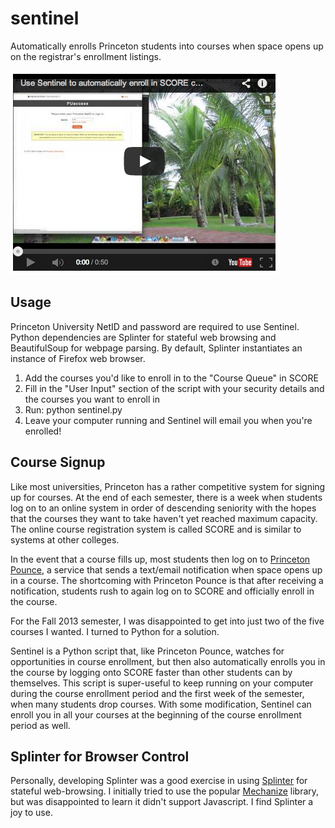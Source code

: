 
sentinel
===
Automatically enrolls Princeton students into courses when space opens up on the registrar's enrollment listings.

[![Video Demo](https://raw.githubusercontent.com/shbhrsaha/sentinel/master/video_preview.png)](https://www.youtube.com/watch?v=upAtFzAW_8c)

Usage
---
Princeton University NetID and password are required to use Sentinel. Python dependencies are Splinter for stateful web browsing and BeautifulSoup for webpage parsing. By default, Splinter instantiates an instance of Firefox web browser.

1) Add the courses you'd like to enroll in to the "Course Queue" in SCORE
2) Fill in the "User Input" section of the script with your security details and the courses you want to enroll in
3) Run: python sentinel.py 
4) Leave your computer running and Sentinel will email you when you're enrolled!

Course Signup
---
Like most universities, Princeton has a rather competitive system for signing up for courses. At the end of each semester, there is a week when students log on to an online system in order of descending seniority with the hopes that the courses they want to take haven't yet reached maximum capacity. The online course registration system is called SCORE and is similar to systems at other colleges.

In the event that a course fills up, most students then log on to [Princeton Pounce](http://pounce.tigerapps.org/), a service that sends a text/email notification when space opens up in a course. The shortcoming with Princeton Pounce is that after receiving a notification, students rush to again log on to SCORE and officially enroll in the course.

For the Fall 2013 semester, I was disappointed to get into just two of the five courses I wanted. I turned to Python for a solution.

Sentinel is a Python script that, like Princeton Pounce, watches for opportunities in course enrollment, but then also automatically enrolls you in the course by logging onto SCORE faster than other students can by themselves. This script is super-useful to keep running on your computer during the course enrollment period and the first week of the semester, when many students drop courses. With some modification, Sentinel can enroll you in all your courses at the beginning of the course enrollment period as well.

Splinter for Browser Control
---
Personally, developing Splinter was a good exercise in using [Splinter](http://splinter.cobrateam.info/) for stateful web-browsing. I initially tried to use the popular [Mechanize](http://wwwsearch.sourceforge.net/mechanize/) library, but was disappointed to learn it didn't support Javascript. I find Splinter a joy to use.
